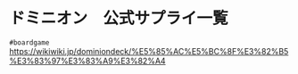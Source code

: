 # ドミニオン　公式サプライ一覧
`#boardgame`
https://wikiwiki.jp/dominiondeck/%E5%85%AC%E5%BC%8F%E3%82%B5%E3%83%97%E3%83%A9%E3%82%A4